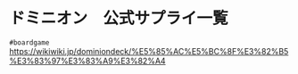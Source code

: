 # ドミニオン　公式サプライ一覧
`#boardgame`
https://wikiwiki.jp/dominiondeck/%E5%85%AC%E5%BC%8F%E3%82%B5%E3%83%97%E3%83%A9%E3%82%A4